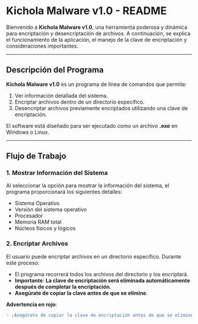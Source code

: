# Kichola Malware v1.0 - README

Bienvenido a **Kichola Malware v1.0**, una herramienta poderosa y dinámica para encriptación y desencriptación de archivos. A continuación, se explica el funcionamiento de la aplicación, el manejo de la clave de encriptación y consideraciones importantes.

---

## **Descripción del Programa**

**Kichola Malware v1.0** es un programa de línea de comandos que permite:
1. Ver información detallada del sistema.
2. Encriptar archivos dentro de un directorio específico.
3. Desencriptar archivos previamente encriptados utilizando una clave de encriptación.

El software está diseñado para ser ejecutado como un archivo **.exe** en Windows o Linux.

---

## **Flujo de Trabajo**

### 1. **Mostrar Información del Sistema**
Al seleccionar la opción para mostrar la información del sistema, el programa proporcionará los siguientes detalles:
- Sistema Operativo
- Versión del sistema operativo
- Procesador
- Memoria RAM total
- Núcleos físicos y lógicos

### 2. **Encriptar Archivos**
El usuario puede encriptar archivos en un directorio específico. Durante este proceso:
- El programa recorrerá todos los archivos del directorio y los encriptará.
- **Importante**: **La clave de encriptación será eliminada automáticamente después de completar la encriptación**. 
- **Asegúrate de copiar la clave antes de que se elimine**.

**Advertencia en rojo**:
```diff
- ¡Asegúrate de copiar la clave de encriptación antes de que se elimine!
